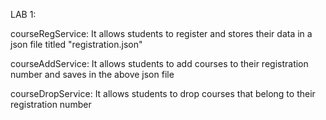 LAB 1:

  courseRegService: It allows students to register and stores their data in a json file titled "registration.json"
  
  courseAddService: It allows students to add courses to their registration number and saves in the above json file
  
  courseDropService: It allows students to drop courses that belong to their registration number

